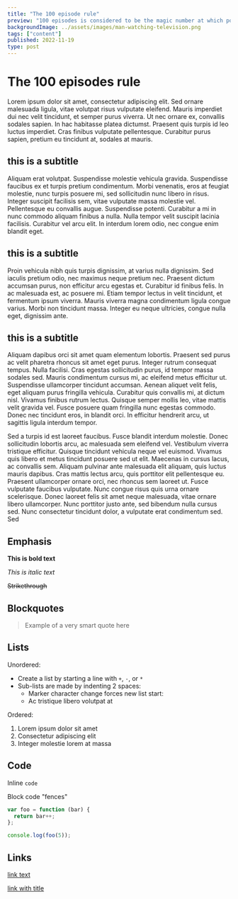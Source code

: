 ```yaml
---
title: "The 100 episode rule"
preview: "100 episodes is considered to be the magic number at which point many television series are viable TV syndication"
backgroundImage: ../assets/images/man-watching-television.png
tags: ["content"]
published: 2022-11-19
type: post
---
```


# The 100 episodes rule

Lorem ipsum dolor sit amet, consectetur adipiscing elit. Sed ornare malesuada ligula, vitae volutpat risus vulputate eleifend. Mauris imperdiet dui nec velit tincidunt, et semper purus viverra. Ut nec ornare ex, convallis sodales sapien. In hac habitasse platea dictumst. Praesent quis turpis id leo luctus imperdiet. Cras finibus vulputate pellentesque. Curabitur purus sapien, pretium eu tincidunt at, sodales at mauris.

## this is a subtitle

Aliquam erat volutpat. Suspendisse molestie vehicula gravida. Suspendisse faucibus ex et turpis pretium condimentum. Morbi venenatis, eros at feugiat molestie, nunc turpis posuere mi, sed sollicitudin nunc libero in risus. Integer suscipit facilisis sem, vitae vulputate massa molestie vel. Pellentesque eu convallis augue. Suspendisse potenti. Curabitur a mi in nunc commodo aliquam finibus a nulla. Nulla tempor velit suscipit lacinia facilisis. Curabitur vel arcu elit. In interdum lorem odio, nec congue enim blandit eget.

## this is a subtitle

Proin vehicula nibh quis turpis dignissim, at varius nulla dignissim. Sed iaculis pretium odio, nec maximus neque pretium nec. Praesent dictum accumsan purus, non efficitur arcu egestas et. Curabitur id finibus felis. In ac malesuada est, ac posuere mi. Etiam tempor lectus in velit tincidunt, et fermentum ipsum viverra. Mauris viverra magna condimentum ligula congue varius. Morbi non tincidunt massa. Integer eu neque ultricies, congue nulla eget, dignissim ante.

## this is a subtitle

Aliquam dapibus orci sit amet quam elementum lobortis. Praesent sed purus ac velit pharetra rhoncus sit amet eget purus. Integer rutrum consequat tempus. Nulla facilisi. Cras egestas sollicitudin purus, id tempor massa sodales sed. Mauris condimentum cursus mi, ac eleifend metus efficitur ut. Suspendisse ullamcorper tincidunt accumsan. Aenean aliquet velit felis, eget aliquam purus fringilla vehicula. Curabitur quis convallis mi, at dictum nisl. Vivamus finibus rutrum lectus. Quisque semper mollis leo, vitae mattis velit gravida vel. Fusce posuere quam fringilla nunc egestas commodo. Donec nec tincidunt eros, in blandit orci. In efficitur hendrerit arcu, ut sagittis ligula interdum tempor.

Sed a turpis id est laoreet faucibus. Fusce blandit interdum molestie. Donec sollicitudin lobortis arcu, ac malesuada sem eleifend vel. Vestibulum viverra tristique efficitur. Quisque tincidunt vehicula neque vel euismod. Vivamus quis libero et metus tincidunt posuere sed ut elit. Maecenas in cursus lacus, ac convallis sem. Aliquam pulvinar ante malesuada elit aliquam, quis luctus mauris dapibus. Cras mattis lectus arcu, quis porttitor elit pellentesque eu. Praesent ullamcorper ornare orci, nec rhoncus sem laoreet ut. Fusce vulputate faucibus vulputate. Nunc congue risus quis urna ornare scelerisque. Donec laoreet felis sit amet neque malesuada, vitae ornare libero ullamcorper. Nunc porttitor justo ante, sed bibendum nulla cursus sed. Nunc consectetur tincidunt dolor, a vulputate erat condimentum sed. Sed

## Emphasis

**This is bold text**

_This is italic text_

~~Strikethrough~~

## Blockquotes

> Example of a very smart quote here

## Lists

Unordered:

- Create a list by starting a line with `+`, `-`, or `*`
- Sub-lists are made by indenting 2 spaces:
  - Marker character change forces new list start:
  - Ac tristique libero volutpat at

Ordered:

1. Lorem ipsum dolor sit amet
2. Consectetur adipiscing elit
3. Integer molestie lorem at massa

## Code

Inline `code`

Block code "fences"

```JavaScript
var foo = function (bar) {
  return bar++;
};

console.log(foo(5));
```

## Links

[link text](http://dev.nodeca.com)

[link with title](http://nodeca.github.io/pica/demo/ "title text!")
